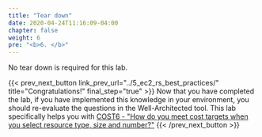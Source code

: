 ```yaml
---
title: "Tear down"
date: 2020-04-24T11:16:09-04:00
chapter: false
weight: 6
pre: "<b>6. </b>"
---
```


No tear down is required for this lab.



{{< prev_next_button link_prev_url="../5_ec2_rs_best_practices/"  title="Congratulations!" final_step="true" >}}
Now that you have completed the lab, if you have implemented this knowledge in your environment,
you should re-evaluate the questions in the Well-Architected tool. This lab specifically helps you with
[COST6 - "How do you meet cost targets when you select resource type, size and number?"](https://docs.aws.amazon.com/wellarchitected/latest/framework/a-cost-effective-resources.html)
{{< /prev_next_button >}}

